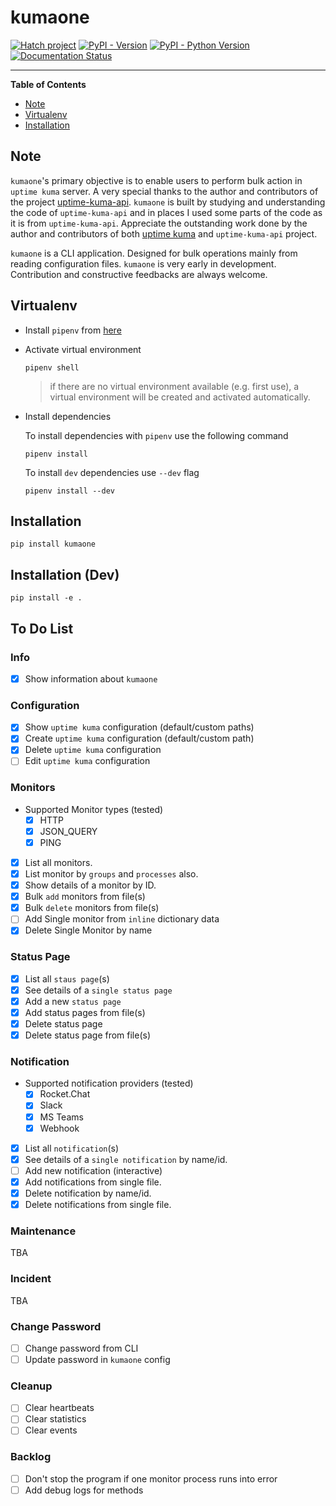 # kumaone

[![Hatch project](https://img.shields.io/badge/%F0%9F%A5%9A-Hatch-4051b5.svg)](https://github.com/pypa/hatch)
[![PyPI - Version](https://img.shields.io/pypi/v/kumaone.svg)](https://pypi.org/project/kumaone)
[![PyPI - Python Version](https://img.shields.io/pypi/pyversions/kumaone.svg)](https://pypi.org/project/kumaone)
[![Documentation Status](https://readthedocs.org/projects/kumaone/badge/?version=latest)](https://kumaone.readthedocs.io/en/latest/?badge=latest)

-----

**Table of Contents**

- [Note](#note)
- [Virtualenv](#virtualenv)
- [Installation](#installation)

## Note

`kumaone`'s primary objective is to enable users to perform bulk action in `uptime kuma` server. A very special thanks
to the author and contributors of the project [uptime-kuma-api](https://github.com/lucasheld/uptime-kuma-api). `kumaone`
is built by studying and understanding the code of `uptime-kuma-api` and in places I used some parts of the code as it
is from `uptime-kuma-api`. Appreciate the outstanding work done by the author and contributors of both
[uptime kuma](https://github.com/louislam/uptime-kuma) and `uptime-kuma-api` project.

`kumaone` is a CLI application. Designed for bulk operations mainly from reading configuration files. `kumaone` is very
early in development. Contribution and constructive feedbacks are always welcome.

## Virtualenv

- Install `pipenv` from [here](https://pipenv.pypa.io/en/latest/installation/)

- Activate virtual environment

  ```shell
  pipenv shell
  ```

  > if there are no virtual environment available (e.g. first use), a virtual environment will be created and activated
    automatically.

- Install dependencies

  To install dependencies with `pipenv` use the following command

  ```shell
  pipenv install
  ```

  To install `dev` dependencies use `--dev` flag

  ```shell
  pipenv install --dev
  ```

## Installation

```shell
pip install kumaone
```

## Installation (Dev)

```shell
pip install -e .
```

## To Do List

### Info

- [x] Show information about `kumaone`

### Configuration

- [x] Show `uptime kuma` configuration (default/custom paths)
- [x] Create `uptime kuma` configuration (default/custom path)
- [x] Delete `uptime kuma` configuration
- [ ] Edit `uptime kuma` configuration

### Monitors

- Supported Monitor types (tested)
  - [x] HTTP
  - [x] JSON_QUERY
  - [x] PING
- [x] List all monitors.
- [x] List monitor by `groups` and `processes` also.
- [x] Show details of a monitor by ID.
- [x] Bulk `add` monitors from file(s)
- [x] Bulk `delete` monitors from file(s)
- [ ] Add Single monitor from `inline` dictionary data
- [x] Delete Single Monitor by name

### Status Page

- [x] List all `staus page`(s)
- [x] See details of a `single status page`
- [x] Add a new `status page`
- [x] Add status pages from file(s)
- [x] Delete status page
- [x] Delete status page from file(s)

### Notification

- Supported notification providers (tested)
  - [x] Rocket.Chat
  - [x] Slack
  - [x] MS Teams
  - [x] Webhook
- [x] List all `notification`(s)
- [x] See details of a `single notification` by name/id.
- [ ] Add new notification (interactive)
- [x] Add notifications from single file.
- [x] Delete notification by name/id.
- [x] Delete notifications from single file.

### Maintenance

TBA

### Incident

TBA

### Change Password

- [ ] Change password from CLI
- [ ] Update password in `kumaone` config

### Cleanup

- [ ] Clear heartbeats
- [ ] Clear statistics
- [ ] Clear events

### Backlog

- [ ] Don't stop the program if one monitor process runs into error
- [ ] Add debug logs for methods

